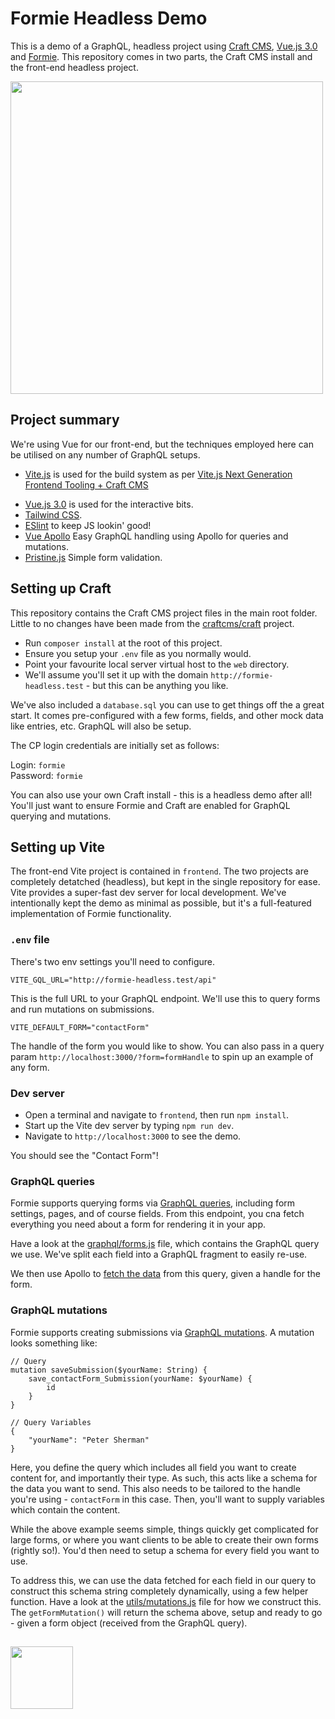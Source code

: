 # Formie Headless Demo
This is a demo of a GraphQL, headless project using [Craft CMS](https://craftcms.com), [Vue.js 3.0](https://vuejs.org/) and [Formie](https://verbb.io/craft-plugins/formie). This repository comes in two parts, the Craft CMS install and the front-end headless project. 

<img width="500" src="https://verbb.io/screenshot.png">

## Project summary
We're using Vue for our front-end, but the techniques employed here can be utilised on any number of GraphQL setups.

- [Vite.js](https://vitejs.dev/) is used for the build system as per [Vite.js Next Generation Frontend Tooling + Craft CMS](https://nystudio107.com/blog/using-vite-js-next-generation-frontend-tooling-with-craft-cms)
* [Vue.js 3.0](https://vuejs.org/) is used for the interactive bits.
* [Tailwind CSS](https://tailwindcss.com/).
* [ESlint](https://eslint.org/) to keep JS lookin' good!
* [Vue Apollo](https://apollo.vuejs.org/) Easy GraphQL handling using Apollo for queries and mutations.
* [Pristine.js](https://pristine.js.org/) Simple form validation.

## Setting up Craft
This repository contains the Craft CMS project files in the main root folder. Little to no changes have been made from the [craftcms/craft](https://github.com/craftcms/craft) project.

- Run `composer install` at the root of this project.
- Ensure you setup your `.env` file as you normally would.
- Point your favourite local server virtual host to the `web` directory.
- We'll assume you'll set it up with the domain `http://formie-headless.test` - but this can be anything you like.

We've also included a `database.sql` you can use to get things off the a great start. It comes pre-configured with a few forms, fields, and other mock data like entries, etc. GraphQL will also be setup.

The CP login credentials are initially set as follows:

Login: `formie` \
Password: `formie`

You can also use your own Craft install - this is a headless demo after all! You'll just want to ensure Formie and Craft are enabled for GraphQL querying and mutations.

## Setting up Vite
The front-end Vite project is contained in `frontend`. The two projects are completely detatched (headless), but kept in the single repository for ease. Vite provides a super-fast dev server for local development. We've intentionally kept the demo as minimal as possible, but it's a full-featured implementation of Formie functionality.

### `.env` file
There's two env settings you'll need to configure.

```
VITE_GQL_URL="http://formie-headless.test/api"
```

This is the full URL to your GraphQL endpoint. We'll use this to query forms and run mutations on submissions.

```
VITE_DEFAULT_FORM="contactForm"
```

The handle of the form you would like to show. You can also pass in a query param `http://localhost:3000/?form=formHandle` to spin up an example of any form.

### Dev server
- Open a terminal and navigate to `frontend`, then run `npm install`.
- Start up the Vite dev server by typing `npm run dev`.
- Navigate to `http://localhost:3000` to see the demo.

You should see the "Contact Form"!

### GraphQL queries
Formie supports querying forms via [GraphQL queries](https://verbb.io/craft-plugins/formie/docs/developers/graphql), including form settings, pages, and of course fields. From this endpoint, you cna fetch everything you need about a form for rendering it in your app.

Have a look at the [graphql/forms.js](https://github.com/verbb/formie-headless/frontend/src/graphql/forms.js) file, which contains the GraphQL query we use. We've split each field into a GraphQL fragment to easily re-use.

We then use Apollo to [fetch the data]() from this query, given a handle for the form.

### GraphQL mutations
Formie supports creating submissions via [GraphQL mutations](https://verbb.io/craft-plugins/formie/docs/developers/graphql). A mutation looks something like:

```
// Query
mutation saveSubmission($yourName: String) {
    save_contactForm_Submission(yourName: $yourName) {
        id
    }
}

// Query Variables
{
    "yourName": "Peter Sherman"
}
```

Here, you define the query which includes all field you want to create content for, and importantly their type. As such, this acts like a schema for the data you want to send. This also needs to be tailored to the handle you're using - `contactForm` in this case. Then, you'll want to supply variables which contain the content.

While the above example seems simple, things quickly get complicated for large forms, or where you want clients to be able to create their own forms (rightly so!). You'd then need to setup a schema for every field you want to use.

To address this, we can use the data fetched for each field in our query to construct this schema string completely dynamically, using a few helper function. Have a look at the [utils/mutations.js](https://github.com/verbb/formie-headless/frontend/src/utils/mutations.js) file for how we construct this. The `getFormMutation()` will return the schema above, setup and ready to go - given a form object (received from the GraphQL query).


<h2></h2>

<a href="https://verbb.io" target="_blank">
  <img width="100" src="https://verbb.io/assets/img/verbb-pill.svg">
</a>
